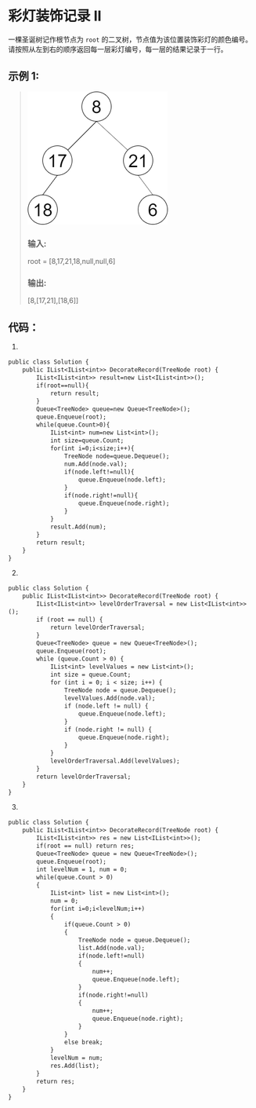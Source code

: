 # 彩灯装饰记录 II

一棵圣诞树记作根节点为 `root` 的二叉树，节点值为该位置装饰彩灯的颜色编号。请按照从左到右的顺序返回每一层彩灯编号，每一层的结果记录于一行。

## 示例 1:

>![alt text](image.png)
>### 输入:
>root = [8,17,21,18,null,null,6]
>### 输出:
>[8,[17,21],[18,6]]

## 代码：
1.

    public class Solution {
        public IList<IList<int>> DecorateRecord(TreeNode root) {
            IList<IList<int>> result=new List<IList<int>>();
            if(root==null){
                return result;
            }
            Queue<TreeNode> queue=new Queue<TreeNode>();
            queue.Enqueue(root);
            while(queue.Count>0){
                IList<int> num=new List<int>(); 
                int size=queue.Count;          
                for(int i=0;i<size;i++){
                    TreeNode node=queue.Dequeue();
                    num.Add(node.val);
                    if(node.left!=null){
                        queue.Enqueue(node.left);
                    }
                    if(node.right!=null){
                        queue.Enqueue(node.right);
                    }
                }
                result.Add(num);
            }    
            return result;
        }
    }
2.

    public class Solution {
        public IList<IList<int>> DecorateRecord(TreeNode root) {
            IList<IList<int>> levelOrderTraversal = new List<IList<int>>();
            if (root == null) {
                return levelOrderTraversal;
            }
            Queue<TreeNode> queue = new Queue<TreeNode>();
            queue.Enqueue(root);
            while (queue.Count > 0) {
                IList<int> levelValues = new List<int>();
                int size = queue.Count;
                for (int i = 0; i < size; i++) {
                    TreeNode node = queue.Dequeue();
                    levelValues.Add(node.val);
                    if (node.left != null) {
                        queue.Enqueue(node.left);
                    }
                    if (node.right != null) {
                        queue.Enqueue(node.right);
                    }
                }
                levelOrderTraversal.Add(levelValues);
            }
            return levelOrderTraversal;
        }
    }
3.

    public class Solution {
        public IList<IList<int>> DecorateRecord(TreeNode root) {
            IList<IList<int>> res = new List<IList<int>>();
            if(root == null) return res;
            Queue<TreeNode> queue = new Queue<TreeNode>();
            queue.Enqueue(root);
            int levelNum = 1, num = 0;
            while(queue.Count > 0)
            {
                IList<int> list = new List<int>();
                num = 0;
                for(int i=0;i<levelNum;i++)
                {
                    if(queue.Count > 0)
                    {
                        TreeNode node = queue.Dequeue();
                        list.Add(node.val);
                        if(node.left!=null)
                        {
                            num++;
                            queue.Enqueue(node.left);
                        }
                        if(node.right!=null)
                        {
                            num++;
                            queue.Enqueue(node.right);
                        }
                    }
                    else break;
                }
                levelNum = num;
                res.Add(list);
            }
            return res;
        }
    }
